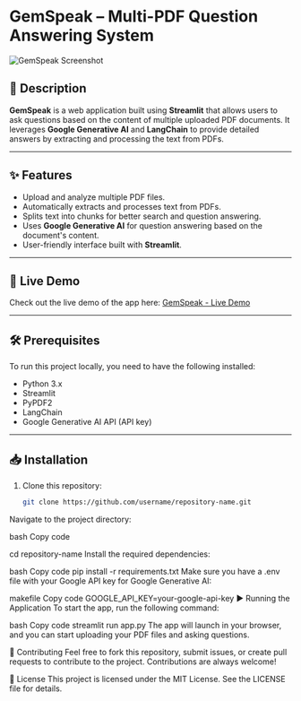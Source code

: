 # GemSpeak – Multi-PDF Question Answering System

![GemSpeak Screenshot](https://github.com/user-attachments/assets/b60cd8f6-532d-4efe-a566-c241dde79e40)

## 📖 Description

**GemSpeak** is a web application built using **Streamlit** that allows users to ask questions based on the content of multiple uploaded PDF documents. It leverages **Google Generative AI** and **LangChain** to provide detailed answers by extracting and processing the text from PDFs.

---

## ✨ Features

- Upload and analyze multiple PDF files.
- Automatically extracts and processes text from PDFs.
- Splits text into chunks for better search and question answering.
- Uses **Google Generative AI** for question answering based on the document's content.
- User-friendly interface built with **Streamlit**.

---

## 🚀 Live Demo

Check out the live demo of the app here: [GemSpeak - Live Demo](https://ask-gemspeak.streamlit.app/)

---

## 🛠️ Prerequisites

To run this project locally, you need to have the following installed:

- Python 3.x
- Streamlit
- PyPDF2
- LangChain
- Google Generative AI API (API key)

---

## 📥 Installation

1. Clone this repository:
   ```bash
   git clone https://github.com/username/repository-name.git


Navigate to the project directory:

bash
Copy code

cd repository-name
Install the required dependencies:

bash
Copy code
pip install -r requirements.txt
Make sure you have a .env file with your Google API key for Google Generative AI:

makefile
Copy code
GOOGLE_API_KEY=your-google-api-key
▶️ Running the Application
To start the app, run the following command:

bash
Copy code
streamlit run app.py
The app will launch in your browser, and you can start uploading your PDF files and asking questions.

🤝 Contributing
Feel free to fork this repository, submit issues, or create pull requests to contribute to the project. Contributions are always welcome!

📜 License
This project is licensed under the MIT License. See the LICENSE file for details.
